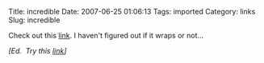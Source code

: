 Title: incredible
Date: 2007-06-25 01:06:13
Tags: imported
Category: links
Slug: incredible

Check out this <a href="http://www.games4work.com/games/swf/supercoolpic.swf">link</a>.  I haven't figured out if it wraps or not...

<em>[Ed.  Try this <a href="http://www.gamesforwork.com/games/play-1592-Zoom_Quilt-Flash_Game.html">link</a>]</em>
